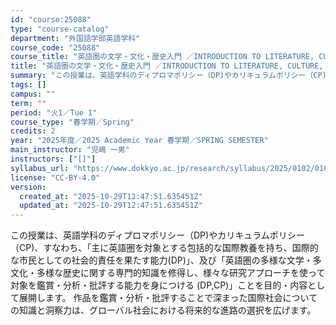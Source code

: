 ```yaml
---
id: "course:25088"
type: "course-catalog"
department: "外国語学部英語学科"
course_code: "25088"
course_title: "英語圏の文学・文化・歴史入門 ／INTRODUCTION TO LITERATURE, CULTURE, AND HISTORY"
title: "英語圏の文学・文化・歴史入門 ／INTRODUCTION TO LITERATURE, CULTURE, AND HISTORY"
summary: "この授業は、英語学科のディプロマポリシー（DP)やカリキュラムポリシー（CP)、すなわち、「主に英語圏を対象とする包括的な国際教養を持ち、国際的な市民としての社会的責任を果たす能力(DP)」、及び「英語圏の多様な文学・多文化・多様な歴史に関…"
tags: []
campus: ""
term: ""
period: "火1／Tue 1"
course_type: "春学期／Spring"
credits: 2
year: "2025年度／2025 Academic Year 春学期／SPRING SEMESTER"
main_instructor: "児嶋 一男"
instructors: ["[]"]
syllabus_url: "https://www.dokkyo.ac.jp/research/syllabus/2025/0102/0102_25088_ja_JP.html"
license: "CC-BY-4.0"
version:
  created_at: "2025-10-29T12:47:51.635451Z"
  updated_at: "2025-10-29T12:47:51.635451Z"
---
```

この授業は、英語学科のディプロマポリシー（DP)やカリキュラムポリシー（CP)、すなわち、「主に英語圏を対象とする包括的な国際教養を持ち、国際的な市民としての社会的責任を果たす能力(DP)」、及び「英語圏の多様な文学・多文化・多様な歴史に関する専門的知識を修得し、様々な研究アプローチを使って対象を鑑賞・分析・批評する能力を身につける (DP,CP)」ことを目的・内容として展開します。 作品を鑑賞・分析・批評することで深まった国際社会についての知識と洞察力は、グローバル社会における将来的な進路の選択を広げます。
